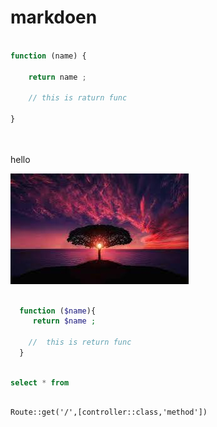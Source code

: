 # markdoen

```javascript

function (name) {

    return name ;

    // this is raturn func

}




```

<p> hello </p>

<img src="i.jpg">

```php

  function ($name){
     return $name ;

    //  this is return func
  }

```

```sql

select * from 

```

```laravel

Route::get('/',[controller::class,'method'])
 
```
